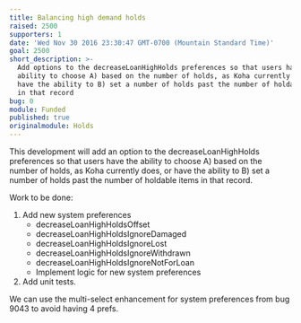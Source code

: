 ```yaml
---
title: Balancing high demand holds
raised: 2500
supporters: 1
date: 'Wed Nov 30 2016 23:30:47 GMT-0700 (Mountain Standard Time)'
goal: 2500
short_description: >-
  Add options to the decreaseLoanHighHolds preferences so that users have the
  ability to choose A) based on the number of holds, as Koha currently does, or
  have the ability to B) set a number of holds past the number of holdable items
  in that record
bug: 0
module: Funded
published: true
originalmodule: Holds
---
```


This development will add an option to the decreaseLoanHighHolds preferences so that users have the ability to choose A) based on the number of holds, as Koha currently does, or have the ability to B) set a number of holds past the number of holdable items in that record.

Work to be done:

1. Add new system preferences
    * decreaseLoanHighHoldsOffset
    * decreaseLoanHighHoldsIgnoreDamaged
    * decreaseLoanHighHoldsIgnoreLost
    * decreaseLoanHighHoldsIgnoreWithdrawn
    * decreaseLoanHighHoldsIgnoreNotForLoan
    * Implement logic for new system preferences
2. Add unit tests.

We can use the multi-select enhancement for system preferences from bug 9043 to avoid having 4 prefs.
